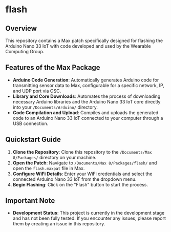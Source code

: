# flash

## Overview
This repository contains a Max patch specifically designed for flashing the Arduino Nano 33 IoT with code developed and used by the Wearable Computing Group. 

## Features of the Max Package
- **Arduino Code Generation**: Automatically generates Arduino code for transmitting sensor data to Max, configurable for a specific network, IP, and UDP port via OSC.
- **Library and Core Downloads**: Automates the process of downloading necessary Arduino libraries and the Arduino Nano 33 IoT core directly into your `/Documents/Arduino/` directory.
- **Code Compilation and Upload**: Compiles and uploads the generated code to an Arduino Nano 33 IoT connected to your computer through a USB connection.

## Quickstart Guide
1. **Clone the Repository**: Clone this repository to the `/Documents/Max 8/Packages/` directory on your machine.
2. **Open the Patch**: Navigate to `/Documents/Max 8/Packages/flash/` and open the `flash.maxpat` file in Max.
3. **Configure WiFi Details**: Enter your WiFi credentials and select the connected Arduino Nano 33 IoT from the dropdown menu.
4. **Begin Flashing**: Click on the "Flash" button to start the process.

## Important Note
- **Development Status**: This project is currently in the development stage and has not been fully tested. If you encounter any issues, please report them by creating an issue in this repository.

